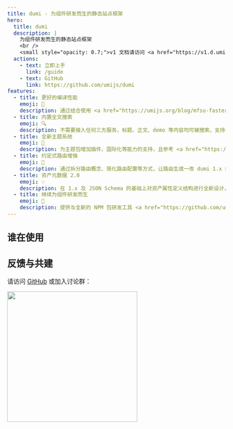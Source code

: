 ```yaml
---
title: dumi - 为组件研发而生的静态站点框架
hero:
  title: dumi
  description: |
    为组件研发而生的静态站点框架
    <br />
    <small style="opacity: 0.7;">v1 文档请访问 <a href="https://v1.d.umijs.org" style="color: #1677ff;">v1.d.umijs.org</a></small>
  actions:
    - text: 立即上手
      link: /guide
    - text: GitHub
      link: https://github.com/umijs/dumi
features:
  - title: 更好的编译性能
    emoji: 🚀
    description: 通过结合使用 <a href="https://umijs.org/blog/mfsu-faster-than-vite" target="_blank" rel="noreferrer">Umi 4 MFSU</a>、esbuild、SWC、持久缓存等方案，带来比 dumi 1.x 更快的编译速度
  - title: 内置全文搜索
    emoji: 🔍
    description: 不需要接入任何三方服务，标题、正文、demo 等内容均可被搜索，支持多关键词搜索，且不会带来产物体积的增加
  - title: 全新主题系统
    emoji: 🎨
    description: 为主题包增加插件、国际化等能力的支持，且参考 <a href="https://docusaurus.io/docs/swizzling" target="_blank" rel="noreferrer">Docusaurus</a> 为主题用户提供局部覆盖能力，更强更易用
  - title: 约定式路由增强
    emoji: 🚥
    description: 通过拆分路由概念、简化路由配置等方式，让路由生成一改 dumi 1.x 的怪异、繁琐，更加符合直觉
  - title: 资产元数据 2.0
    emoji: 💡
    description: 在 1.x 及 JSON Schema 的基础上对资产属性定义结构进行全新设计，为资产的流通提供更多可能
  - title: 继续为组件研发而生
    emoji: 💎
    description: 提供与全新的 NPM 包研发工具 <a href="https://github.com/umijs/father" target="_blank" rel="noreferrer">father 4</a> 集成的脚手架，为开发者提供一站式的研发体验
---
```


## 谁在使用

<WhoAreUsing></WhoAreUsing>

## 反馈与共建

请访问 [GitHub](https://github.com/umijs/dumi) 或加入讨论群：

<div>
  <img data-type="dingtalk" src="https://gw.alipayobjects.com/zos/bmw-prod/ce3439e7-3bf9-4031-b823-6473439ec9e6/kxkiis4c_w1004_h1346.jpeg" width="300" />
</div>
